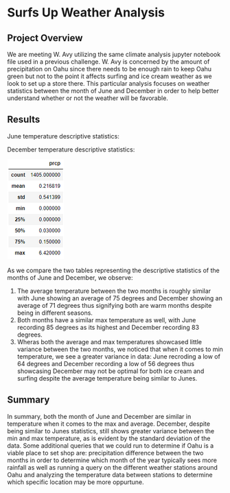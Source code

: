 # Surfs Up Weather Analysis

## Project Overview

We are meeting W. Avy utilizing the same climate analysis jupyter notebook file used in a previous challenge. W. Avy is concerned by the amount of precipitation on Oahu since there needs to be enough rain to keep Oahu green but not to the point it affects surfing and ice cream weather as we look to set up a store there. This particular analysis focuses on weather statistics between the month of June and December in order to help better understand whether or not the weather will be favorable. 

## Results

June temperature descriptive statistics:



December temperature descriptive statistics:

![](Resources/December_Rain_Statistics.PNG)

As we compare the two tables representing the descriptive statistics of the months of June and December, we observe:
1. The average temperature between the two months is roughly similar with June showing an average of 75 degrees and December showing an average of 71 degrees thus signifying both are warm months despite being in different seasons.
2. Both months have a similar max temperature as well, with June recording 85 degrees as its highest and December recording 83 degrees.
3. Wheras both the average and max temperatures showcased little variance between the two months, we noticed that when it comes to min temperature, we see a greater variance in data: June recroding a low of 64 degrees and December recording a low of 56 degrees thus showcasing December may not be optimal for both ice cream and surfing despite the average temperature being similar to Junes.

## Summary

In summary, both the month of June and December are similar in temperature when it comes to the max and average. December, despite being similar to Junes statistics, still shows greater variance between the min and max temperature, as is evident by the standard deviation of the data. Some additional queries that we could run to determine if Oahu is a viable place to set shop are: precipitation difference between the two months in order to determine which month of the year typically sees more rainfall as well as running a query on the different weather stations around Oahu and analyzing the temperature data between stations to determine which specific location may be more oppurtune.
